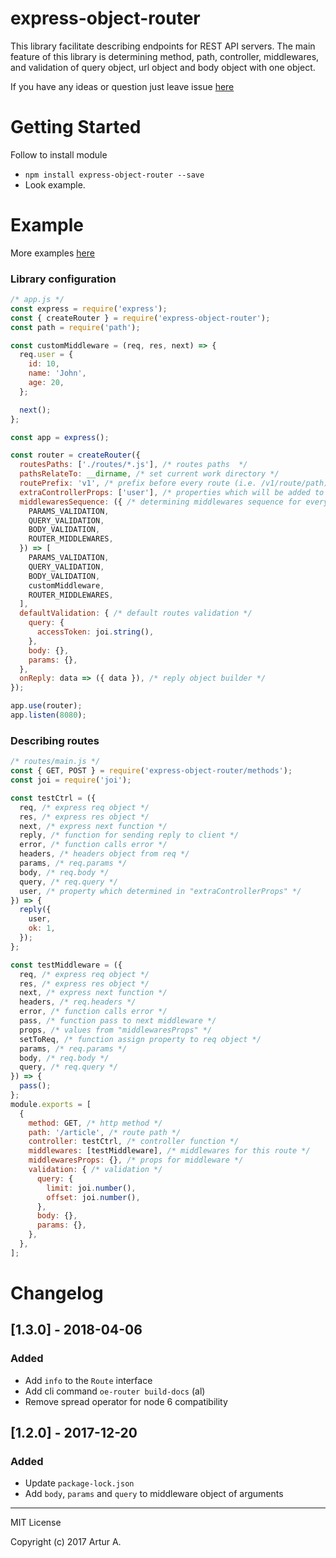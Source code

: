 # express-object-router
This library facilitate describing endpoints for REST API servers. The main feature of this library is determining method, path, controller, middlewares, and validation of query object, url object and body object with one object.

If you have any ideas or question just leave issue [here](https://github.com/ArturAralin/express-object-router/issues/new)

# Getting Started
Follow to install module

* `npm install express-object-router --save`
* Look example.

# Example
More examples [here](examples)
### Library configuration
```javascript
/* app.js */
const express = require('express');
const { createRouter } = require('express-object-router');
const path = require('path');

const customMiddleware = (req, res, next) => {
  req.user = {
    id: 10,
    name: 'John',
    age: 20,
  };

  next();
};

const app = express();

const router = createRouter({
  routesPaths: ['./routes/*.js'], /* routes paths  */
  pathsRelateTo: __dirname, /* set current work directory */
  routePrefix: 'v1', /* prefix before every route (i.e. /v1/route/path) */
  extraControllerProps: ['user'], /* properties which will be added to controller from req object */
  middlewaresSequence: ({ /* determining middlewares sequence for every route */
    PARAMS_VALIDATION,
    QUERY_VALIDATION,
    BODY_VALIDATION,
    ROUTER_MIDDLEWARES,
  }) => [
    PARAMS_VALIDATION,
    QUERY_VALIDATION,
    BODY_VALIDATION,
    customMiddleware,
    ROUTER_MIDDLEWARES,
  ],
  defaultValidation: { /* default routes validation */
    query: {
      accessToken: joi.string(),
    },
    body: {},
    params: {},
  },
  onReply: data => ({ data }), /* reply object builder */
});

app.use(router);
app.listen(8080);
```

### Describing routes
```javascript
/* routes/main.js */
const { GET, POST } = require('express-object-router/methods');
const joi = require('joi');

const testCtrl = ({
  req, /* express req object */
  res, /* express res object */
  next, /* express next function */
  reply, /* function for sending reply to client */
  error, /* function calls error */
  headers, /* headers object from req */
  params, /* req.params */
  body, /* req.body */
  query, /* req.query */
  user, /* property which determined in "extraControllerProps" */
}) => {
  reply({
    user,
    ok: 1,
  });
};

const testMiddleware = ({
  req, /* express req object */
  res, /* express res object */
  next, /* express next function */
  headers, /* req.headers */
  error, /* function calls error */
  pass, /* function pass to next middleware */
  props, /* values from "middlewaresProps" */
  setToReq, /* function assign property to req object */
  params, /* req.params */
  body, /* req.body */
  query, /* req.query */
}) => {
  pass();
};
module.exports = [
  {
    method: GET, /* http method */
    path: '/article', /* route path */
    controller: testCtrl, /* controller function */
    middlewares: [testMiddleware], /* middlewares for this route */
    middlewaresProps: {}, /* props for middleware */
    validation: { /* validation */
      query: {
        limit: joi.number(),
        offset: joi.number(),
      },
      body: {},
      params: {},
    },
  },
];
```

# Changelog

## [1.3.0] - 2018-04-06
### Added
- Add `info` to the `Route` interface
- Add cli command `oe-router build-docs` (al)
- Remove spread operator for node 6 compatibility
## [1.2.0] - 2017-12-20
### Added
- Update `package-lock.json`
- Add `body`, `params` and `query` to middleware object of arguments

---
MIT License

Copyright (c) 2017 Artur A.
